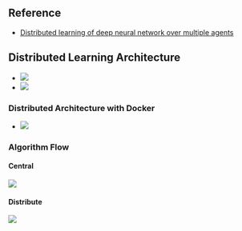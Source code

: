 ## Reference
* [Distributed learning of deep neural network over multiple agents](https://www.sciencedirect.com/science/article/pii/S1084804518301590)

## Distributed Learning Architecture
* ![](https://i.imgur.com/7JS5mHh.jpg)
* ![](https://i.imgur.com/hXDnbQo.png)

### Distributed Architecture with Docker
* ![](https://i.imgur.com/ytAX8ev.png)

### Algorithm Flow
#### Central
![](https://i.imgur.com/9JnuboK.png)
#### Distribute
![](https://i.imgur.com/fmF6Wi8.png)
